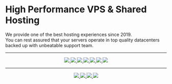 # High Performance VPS & Shared Hosting

We provide one of the best hosting experiences since 2019.<br>You can rest assured that your servers operate in top quality datacenters backed up with unbeatable support team. 

---

<p align="center">
  <a href="https://simpliservers.com">
    <img src="https://img.shields.io/badge/website-000000?style=for-the-badge&logo=About.me&logoColor=white" />
  </a>
  <a href="https://simpliservers.com/out/discord">
    <img src="https://img.shields.io/badge/Discord-7289DA?style=for-the-badge&logo=discord&logoColor=white" />
  </a>
  <a href="https://simpliservers.com/out/twitter">
    <img src="https://img.shields.io/badge/Twitter-1DA1F2?style=for-the-badge&logo=twitter&logoColor=white" />
  </a>
  <a href="https://simpliservers.com/out/youtube">
    <img src="https://img.shields.io/badge/YouTube-FF0000?style=for-the-badge&logo=youtube&logoColor=white" />
  </a>
  <a href="https://simpliservers.com/out/instagram">
    <img src="https://img.shields.io/badge/Instagram-E4405F?style=for-the-badge&logo=instagram&logoColor=white" />
  </a>
  <a href="https://simpliservers.com/out/linkedin">
    <img src="https://img.shields.io/badge/LinkedIn-0077B5?style=for-the-badge&logo=linkedin&logoColor=white" />
  </a>
  <a href="https://simpliservers.com/out/tiktok">
    <img src="https://img.shields.io/badge/TikTok-000000?style=for-the-badge&logo=tiktok&logoColor=white" />
  </a>
</p>

---

<p align="center">
  <a href="https://status.simpliservers.com">
    <img src="https://img.shields.io/badge/-Service%20Status-blue?style=for-the-badge&logo=instatus&logoColor=white" />
  </a>
  <a href="https://support.simpliservers.com">
    <img src="https://img.shields.io/badge/-Support-blue?style=for-the-badge" />
  </a>
  <a href="https://help.simpliservers.com/">
    <img src="https://img.shields.io/badge/-Knowledgebase-blue?style=for-the-badge" />
  </a>
  <a href="https://tools.simpliservers.com/">
    <img src="https://img.shields.io/badge/-Tools-blue?style=for-the-badge" />
  </a>
</p>
